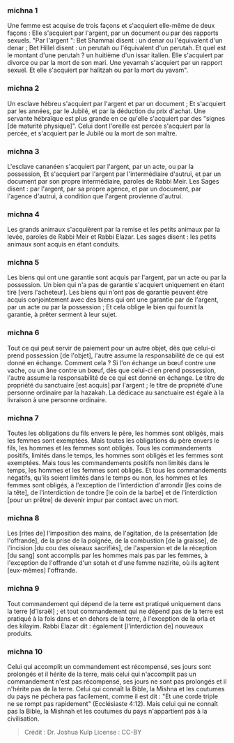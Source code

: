 
### michna 1
Une femme est acquise de trois façons et s'acquiert elle-même de deux façons : Elle s'acquiert par l'argent, par un document ou par des rapports sexuels. "Par l'argent ": Bet Shammai disent : un denar ou l'équivalent d'un denar ; Bet Hillel disent : un perutah ou l'équivalent d'un perutah. Et quel est le montant d'une perutah ? un huitième d'un issar italien. Elle s'acquiert par divorce ou par la mort de son mari. Une yevamah s'acquiert par un rapport sexuel. Et elle s'acquiert par halitzah ou par la mort du yavam".

### michna 2
Un esclave hébreu s'acquiert par l'argent et par un document ; Et s'acquiert par les années, par le Jubilé, et par la déduction du prix d'achat. Une servante hébraïque est plus grande en ce qu'elle s'acquiert par des "signes [de maturité physique]". Celui dont l'oreille est percée s'acquiert par la percée, et s'acquiert par le Jubilé ou la mort de son maître.

### michna 3
L'esclave cananéen s'acquiert par l'argent, par un acte, ou par la possession, Et s'acquiert par l'argent par l'intermédiaire d'autrui, et par un document par son propre intermédiaire, paroles de Rabbi Meir. Les Sages disent : par l'argent, par sa propre agence, et par un document, par l'agence d'autrui, à condition que l'argent provienne d'autrui.

### michna 4
Les grands animaux s'acquièrent par la remise et les petits animaux par la levée, paroles de Rabbi Meir et Rabbi Elazar. Les sages disent : les petits animaux sont acquis en étant conduits.

### michna 5
Les biens qui ont une garantie sont acquis par l'argent, par un acte ou par la possession. Un bien qui n'a pas de garantie s'acquiert uniquement en étant tiré [vers l'acheteur]. Les biens qui n'ont pas de garantie peuvent être acquis conjointement avec des biens qui ont une garantie par de l'argent, par un acte ou par la possession ; Et cela oblige le bien qui fournit la garantie, à prêter serment à leur sujet.

### michna 6
Tout ce qui peut servir de paiement pour un autre objet, dès que celui-ci prend possession [de l'objet], l'autre assume la responsabilité de ce qui est donné en échange. Comment cela ? Si l'on échange un bœuf contre une vache, ou un âne contre un bœuf, dès que celui-ci en prend possession, l'autre assume la responsabilité de ce qui est donné en échange. Le titre de propriété du sanctuaire [est acquis] par l'argent ; le titre de propriété d'une personne ordinaire par la hazakah. La dédicace au sanctuaire est égale à la livraison à une personne ordinaire.

### michna 7
Toutes les obligations du fils envers le père, les hommes sont obligés, mais les femmes sont exemptées. Mais toutes les obligations du père envers le fils, les hommes et les femmes sont obligés. Tous les commandements positifs, limités dans le temps, les hommes sont obligés et les femmes sont exemptées. Mais tous les commandements positifs non limités dans le temps, les hommes et les femmes sont obligés. Et tous les commandements négatifs, qu'ils soient limités dans le temps ou non, les hommes et les femmes sont obligés, à l'exception de l'interdiction d'arrondir [les coins de la tête], de l'interdiction de tondre [le coin de la barbe] et de l'interdiction [pour un prêtre] de devenir impur par contact avec un mort.

### michna 8
Les [rites de] l'imposition des mains, de l'agitation, de la présentation [de l'offrande], de la prise de la poignée, de la combustion [de la graisse], de l'incision [du cou des oiseaux sacrifiés], de l'aspersion et de la réception [du sang] sont accomplis par les hommes mais pas par les femmes, à l'exception de l'offrande d'un sotah et d'une femme nazirite, où ils agitent [eux-mêmes] l'offrande.

### michna 9
Tout commandement qui dépend de la terre est pratiqué uniquement dans la terre [d'Israël] ; et tout commandement qui ne dépend pas de la terre est pratiqué à la fois dans et en dehors de la terre, à l'exception de la orla et des kilayim. Rabbi Elazar dit : également [l'interdiction de] nouveaux produits.

### michna 10
Celui qui accomplit un commandement est récompensé, ses jours sont prolongés et il hérite de la terre, mais celui qui n'accomplit pas un commandement n'est pas récompensé, ses jours ne sont pas prolongés et il n'hérite pas de la terre. Celui qui connaît la Bible, la Mishna et les coutumes du pays ne péchera pas facilement, comme il est dit : "Et une corde triple ne se rompt pas rapidement" (Ecclésiaste 4:12). Mais celui qui ne connaît pas la Bible, la Mishnah et les coutumes du pays n'appartient pas à la civilisation.

>Crédit : Dr. Joshua Kulp
>License : CC-BY